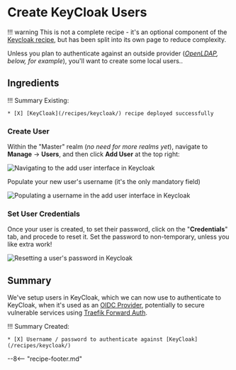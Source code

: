 # Create KeyCloak Users

!!! warning
This is not a complete recipe - it's an optional component of the [Keycloak recipe](/recipes/keycloak/), but has been split into its own page to reduce complexity.

Unless you plan to authenticate against an outside provider (_[OpenLDAP](/recipes/keycloak/authenticate-against-openldap/), below, for example_), you'll want to create some local users..

## Ingredients

!!! Summary
Existing:

    * [X] [KeyCloak](/recipes/keycloak/) recipe deployed successfully

### Create User

Within the "Master" realm (_no need for more realms yet_), navigate to **Manage** -> **Users**, and then click **Add User** at the top right:

![Navigating to the add user interface in Keycloak](/images/keycloak-add-user-1.png)

Populate your new user's username (it's the only mandatory field)

![Populating a username in the add user interface in Keycloak](/images/keycloak-add-user-2.png)

### Set User Credentials

Once your user is created, to set their password, click on the "**Credentials**" tab, and procede to reset it. Set the password to non-temporary, unless you like extra work!

![Resetting a user's password in Keycloak](/images/keycloak-add-user-3.png)

## Summary

We've setup users in KeyCloak, which we can now use to authenticate to KeyCloak, when it's used as an [OIDC Provider](/recipes/keycloak/setup-oidc-provider/), potentially to secure vulnerable services using [Traefik Forward Auth](/ha-docker-swarm/traefik-forward-auth/).

!!! Summary
    Created:

    * [X] Username / password to authenticate against [KeyCloak](/recipes/keycloak/)

--8<-- "recipe-footer.md"
